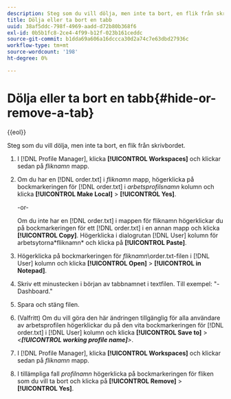 ```yaml
---
description: Steg som du vill dölja, men inte ta bort, en flik från skrivbordet.
title: Dölja eller ta bort en tabb
uuid: 38af5ddc-798f-4969-aadd-d72b80b368f6
exl-id: 0b5b1fc8-2ce4-4f99-b12f-023b161ceddc
source-git-commit: b1dda69a606a16dccca30d2a74c7e63dbd27936c
workflow-type: tm+mt
source-wordcount: '198'
ht-degree: 0%

---
```


# Dölja eller ta bort en tabb{#hide-or-remove-a-tab}

{{eol}}

Steg som du vill dölja, men inte ta bort, en flik från skrivbordet.

1. I [!DNL Profile Manager], klicka **[!UICONTROL Workspaces]** och klickar sedan på *fliknamn* mapp.
1. Om du har en [!DNL order.txt] i *fliknamn* mapp, högerklicka på bockmarkeringen för [!DNL order.txt] i *arbetsprofilsnamn* kolumn och klicka **[!UICONTROL Make Local]** > **[!UICONTROL Yes]**.

   -or-

   Om du inte har en [!DNL order.txt] i mappen för fliknamn högerklickar du på bockmarkeringen för ett [!DNL order.txt] i en annan mapp och klicka **[!UICONTROL Copy]**. Högerklicka i dialogrutan [!DNL User] kolumn för arbetsytorna\*fliknamn* och klicka på **[!UICONTROL Paste]**.

1. Högerklicka på bockmarkeringen för *fliknamn*\order.txt-filen i [!DNL User] kolumn och klicka **[!UICONTROL Open]** > **[!UICONTROL in Notepad]**.
1. Skriv ett minustecken i början av tabbnamnet i textfilen. Till exempel: &quot;-Dashboard.&quot;
1. Spara och stäng filen.
1. (Valfritt) Om du vill göra den här ändringen tillgänglig för alla användare av arbetsprofilen högerklickar du på den vita bockmarkeringen för [!DNL order.txt] i [!DNL User] kolumn och klicka **[!UICONTROL Save to]** > *&lt;**[!UICONTROL working profile name]**>*.

1. I [!DNL Profile Manager], klicka **[!UICONTROL Workspaces]** och klickar sedan på *fliknamn* mapp.
1. I tillämpliga fall *profilnamn* högerklicka på bockmarkeringen för fliken som du vill ta bort och klicka på **[!UICONTROL Remove]** > **[!UICONTROL Yes]**.
